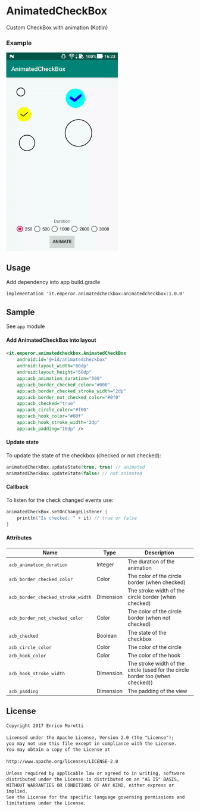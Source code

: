 # AnimatedCheckBox

Custom CheckBox with animation (Kotlin)

### Example

<img src="sample.gif" width="300">

## Usage
Add dependency into app build.gradle
```
implementation 'it.emperor.animatedcheckbox:animatedcheckbox:1.0.0'
```

## Sample
See `app` module

#### Add AnimatedCheckBox into layout
```xml
<it.emperor.animatedcheckbox.AnimatedCheckBox
    android:id="@+id/animatedcheckbox"
    android:layout_width="60dp"
    android:layout_height="60dp"
    app:acb_animation_duration="500"
    app:acb_border_checked_color="#000"
    app:acb_border_checked_stroke_width="2dp"
    app:acb_border_not_checked_color="#0f0"
    app:acb_checked="true"
    app:acb_circle_color="#f00"
    app:acb_hook_color="#00f"
    app:acb_hook_stroke_width="2dp"
    app:acb_padding="10dp" />
```

#### Update state
To update the state of the checkbox (checked or not checked):
```kotlin
animatedCheckBox.updateState(true, true) // animated
animatedCheckBox.updateState(false) // not animated
```

#### Callback
To listen for the check changed events use:
```kotlin
animatedCheckBox.setOnChangeListener {
    println("Is checked: " + it) // true or false
}
```

#### Attributes
Name | Type | Description
--- | --- | ---
`acb_animation_duration` | Integer | The duration of the animation
`acb_border_checked_color` | Color | The color of the circle border (when checked)
`acb_border_checked_stroke_width` | Dimension | The stroke width of the circle border (when checked)
`acb_border_not_checked_color` | Color | The color of the circle border (when not checked)
`acb_checked` | Boolean | The state of the checkbox
`acb_circle_color` | Color | The color of the circle
`acb_hook_color` | Color | The color of the hook
`acb_hook_stroke_width` | Dimension | The stroke width of the circle (used for the circle border too (when checked))
`acb_padding` | Dimension | The padding of the view

## License
```
Copyright 2017 Enrico Morotti

Licensed under the Apache License, Version 2.0 (the "License");
you may not use this file except in compliance with the License.
You may obtain a copy of the License at

http://www.apache.org/licenses/LICENSE-2.0

Unless required by applicable law or agreed to in writing, software
distributed under the License is distributed on an "AS IS" BASIS,
WITHOUT WARRANTIES OR CONDITIONS OF ANY KIND, either express or implied.
See the License for the specific language governing permissions and
limitations under the License.
```
